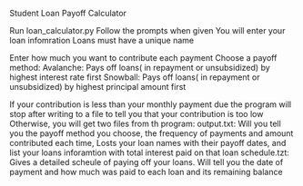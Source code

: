 Student Loan Payoff Calculator

Run loan_calculator.py
Follow the prompts when given
  You will enter your loan infomration
  Loans must have a unique name

  Enter how much you want to contribute each payment
  Choose a payoff method:
    Avalanche: Pays off loans( in repayment or unsubsidized) by highest interest rate first
    Snowball: Pays off loans( in repayment or unsubsidized) by highest principal amount first

If your contribution is less than your monthly payment due the program will stop after writing to a file to tell you that your contribution is too low
Otherwise, you will get two files from th program:
  output.txt: Will you tell you the payoff method you choose, the frequency of payments and amount contributed each time, Losts your loan names with their payoff dates, and list your loans inforamtion with total interest paid on that loan
  schedule.tzt: Gives a detailed scheule of paying off your loans. Will tell you the date of payment and how much was paid to each loan and its remaining balance
